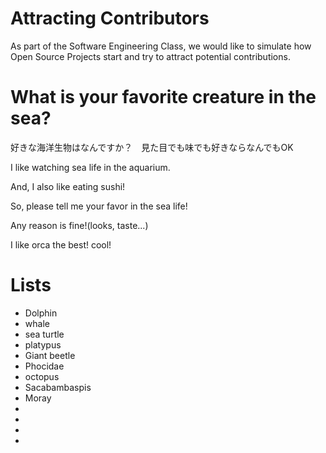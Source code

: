 # Attracting Contributors
As part of the Software Engineering Class, we would like to simulate how Open Source Projects start and try to attract potential contributions.

# What is your favorite creature in the sea?
好きな海洋生物はなんですか？　見た目でも味でも好きならなんでもOK

I like watching sea life in the aquarium.

And, I also like eating sushi!

So, please tell me your favor in the sea life!

Any reason is fine!(looks, taste...)

I like orca the best! cool!
# Lists
- Dolphin
- whale
- sea turtle
- platypus
- Giant beetle
- Phocidae
- octopus
- Sacabambaspis
- Moray
- 
- 
- 
- 
